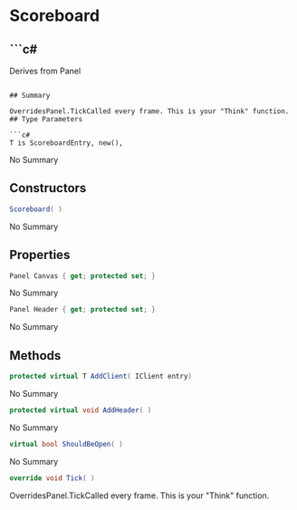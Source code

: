 # Scoreboard<T>

## ```c#
Derives from Panel
```

## Summary

OverridesPanel.TickCalled every frame. This is your "Think" function.
## Type Parameters

```c#
T is ScoreboardEntry, new(), 
```
No Summary
## Constructors

```c#
Scoreboard( ) 
```
No Summary
## Properties

```c#
Panel Canvas { get; protected set; } 
```
No Summary
```c#
Panel Header { get; protected set; } 
```
No Summary
## Methods

```c#
protected virtual T AddClient( IClient entry) 
```
No Summary
```c#
protected virtual void AddHeader( ) 
```
No Summary
```c#
virtual bool ShouldBeOpen( ) 
```
No Summary
```c#
override void Tick( ) 
```
OverridesPanel.TickCalled every frame. This is your "Think" function.
